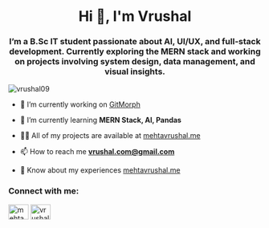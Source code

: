 <h1 align="center">Hi 👋, I'm Vrushal</h1>
<h3 align="center">I’m a B.Sc IT student passionate about AI, UI/UX, and full-stack development. Currently exploring the MERN stack and working on projects involving system design, data management, and visual insights.</h3>

<p align="left"> <img src="https://komarev.com/ghpvc/?username=vrushal09&label=Profile%20views&color=0e75b6&style=flat" alt="vrushal09" /> </p>

- 🔭 I’m currently working on [GitMorph](https://github.com/vrushal09/GitMorph)

- 🌱 I’m currently learning **MERN Stack, AI, Pandas**

- 👨‍💻 All of my projects are available at [mehtavrushal.me](mehtavrushal.me)

- 📫 How to reach me **vrushal.com@gmail.com**

- 📄 Know about my experiences [mehtavrushal.me](mehtavrushal.me)

<h3 align="left">Connect with me:</h3>
<p align="left">
<a href="https://instagram.com/mehta_vrushal_09" target="blank"><img align="center" src="https://raw.githubusercontent.com/rahuldkjain/github-profile-readme-generator/master/src/images/icons/Social/instagram.svg" alt="mehta_vrushal_09" height="30" width="40" /></a>
<a href="https://www.behance.net/vrushal studios" target="blank"><img align="center" src="https://raw.githubusercontent.com/rahuldkjain/github-profile-readme-generator/master/src/images/icons/Social/behance.svg" alt="vrushal studios" height="30" width="40" /></a>
</p>

